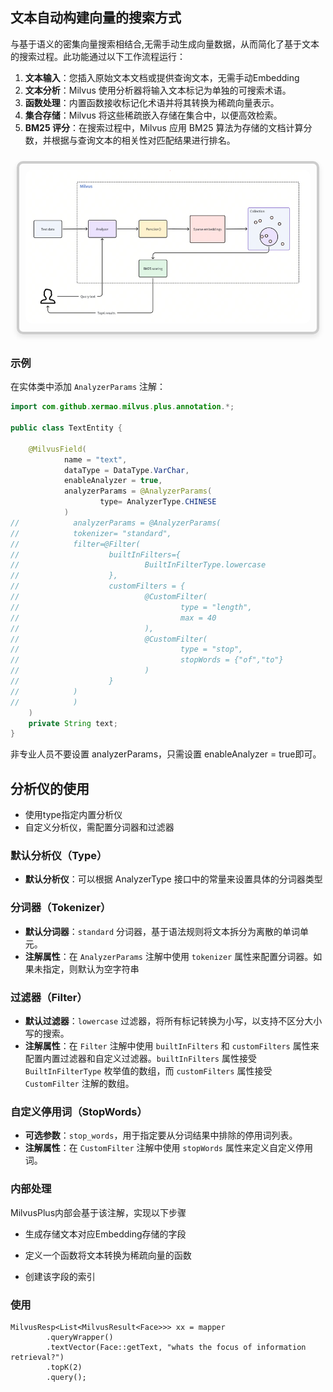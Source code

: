 





## 文本自动构建向量的搜索方式



与基于语义的密集向量搜索相结合,无需手动生成向量数据，从而简化了基于文本的搜索过程。此功能通过以下工作流程运行：

1. **文本输入**：您插入原始文本文档或提供查询文本，无需手动Embedding
2. **文本分析**：Milvus 使用分析器将输入文本标记为单独的可搜索术语。
3. **函数处理**：内置函数接收标记化术语并将其转换为稀疏向量表示。
4. **集合存储**：Milvus 将这些稀疏嵌入存储在集合中，以便高效检索。
5. **BM25 评分**：在搜索过程中，Milvus 应用 BM25 算法为存储的文档计算分数，并根据与查询文本的相关性对匹配结果进行排名。

<div style="display: inline-block; border: 4px solid #ccc; border-radius: 10px; box-shadow: 0 4px 8px rgba(0, 0, 0, 0.1); margin: 10px; padding: 10px;">
  <img src="./logo/text_embedding.png" alt="text_embedding" style="border-radius: 10px;" />
</div>

### 示例

在实体类中添加 `AnalyzerParams` 注解：

```java
import com.github.xermao.milvus.plus.annotation.*;

public class TextEntity {

    @MilvusField(
            name = "text",
            dataType = DataType.VarChar,
            enableAnalyzer = true,
            analyzerParams = @AnalyzerParams(
                    type= AnalyzerType.CHINESE
            )
//            analyzerParams = @AnalyzerParams(
//            tokenizer= "standard",
//            filter=@Filter(
//                    builtInFilters={
//                            BuiltInFilterType.lowercase
//                    },
//                    customFilters = {
//                            @CustomFilter(
//                                    type = "length",
//                                    max = 40
//                            ),
//                            @CustomFilter(
//                                    type = "stop",
//                                    stopWords = {"of","to"}
//                            )
//                    }
//            )
//            )
    )
    private String text; 
}
```
非专业人员不要设置 analyzerParams，只需设置 enableAnalyzer = true即可。

## 分析仪的使用

- 使用type指定内置分析仪
- 自定义分析仪，需配置分词器和过滤器

### 默认分析仪（Type）

- **默认分析仪**：可以根据 AnalyzerType 接口中的常量来设置具体的分词器类型

### 分词器（Tokenizer）

- **默认分词器**：`standard` 分词器，基于语法规则将文本拆分为离散的单词单元。
- **注解属性**：在 `AnalyzerParams` 注解中使用 `tokenizer` 属性来配置分词器。如果未指定，则默认为空字符串

### 过滤器（Filter）

- **默认过滤器**：`lowercase` 过滤器，将所有标记转换为小写，以支持不区分大小写的搜索。
- **注解属性**：在 `Filter` 注解中使用 `builtInFilters` 和 `customFilters` 属性来配置内置过滤器和自定义过滤器。`builtInFilters` 属性接受 `BuiltInFilterType` 枚举值的数组，而 `customFilters` 属性接受 `CustomFilter` 注解的数组。

### 自定义停用词（StopWords）

- **可选参数**：`stop_words`，用于指定要从分词结果中排除的停用词列表。
- **注解属性**：在 `CustomFilter` 注解中使用 `stopWords` 属性来定义自定义停用词。



### 内部处理

MilvusPlus内部会基于该注解，实现以下步骤

- 生成存储文本对应Embedding存储的字段

- 定义一个函数将文本转换为稀疏向量的函数

- 创建该字段的索引



### 使用

```
MilvusResp<List<MilvusResult<Face>>> xx = mapper
        .queryWrapper()
        .textVector(Face::getText, "whats the focus of information retrieval?")
        .topK(2)
        .query();
```